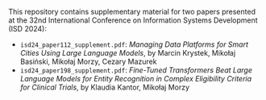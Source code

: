 This repository contains supplementary material for two papers presented at the 32nd International Conference on Information Systems Development (ISD 2024):

- `isd24_paper112_supplement.pdf`: *Managing Data Platforms for Smart Cities
Using Large Language Models*, by Marcin Krystek, Mikołaj Basiński, Mikołaj Morzy, Cezary Mazurek
- `isd24_paper198_supplement.pdf`: *Fine-Tuned Transformers Beat Large Language Models for Entity Recognition in Complex Eligibility Criteria for Clinical Trials*, by Klaudia Kantor, Mikołaj Morzy
